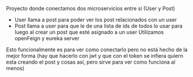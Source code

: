 Proyecto donde conectamos dos microservicios entre sí (User y Post)
- User llama a post para poder ver los post relacionados con un user
- Post llama a user para que le de una lista de ids de todos lo usar para luego al crear un post que esté asignado a un user
Utilizamos openFeign y eureka server

Esto funcionalmente es para ver como conectarlo pero no está hecho de la mejor forma (hay que hacerlo con jwt y que con el token se infiera quiern esta creando el post y cosas así, pero sirve para
ver como funciona al menos)
